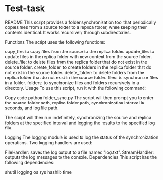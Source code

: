 # Test-task

README
This script provides a folder synchronization tool that periodically copies files from a source folder to a replica folder, while keeping their contents identical. It works recursively through subdirectories.

Functions
The script uses the following functions:

copy_file: to copy files from the source to the replica folder.
update_file: to update files in the replica folder with new content from the source folder.
delete_file: to delete files from the replica folder that do not exist in the source folder.
create_folder: to create folders in the replica folder that do not exist in the source folder.
delete_folder: to delete folders from the replica folder that do not exist in the source folder.
files: to synchronize files in a folder.
folders: to synchronize files and folders recursively in a directory.
Usage
To use this script, run it with the following command:

Copy code
python folder_sync.py
The script will then prompt you to enter the source folder path, replica folder path, synchronization interval in seconds, and log file path.

The script will then run indefinitely, synchronizing the source and replica folders at the specified interval and logging the results to the specified log file.

Logging
The logging module is used to log the status of the synchronization operations. Two logging handlers are used:

FileHandler: saves the log output to a file named "log.txt".
StreamHandler: outputs the log messages to the console.
Dependencies
This script has the following dependencies:

shutil
logging
os
sys
hashlib
time
